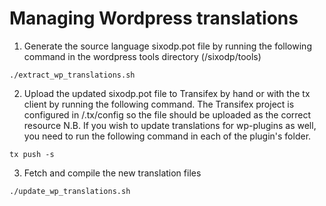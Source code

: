 # Managing Wordpress translations

1. Generate the source language sixodp.pot file by running the following command in the wordpress tools directory (/sixodp/tools)
```
./extract_wp_translations.sh
```

2. Upload the updated sixodp.pot file to Transifex by hand or with the tx client by running the following command. 
The Transifex project is configured in /.tx/config so the file should be uploaded as the correct resource
N.B. If you wish to update translations for wp-plugins as well, you need to run the following command in each of the
plugin's folder.
```
tx push -s
```

3. Fetch and compile the new translation files
```
./update_wp_translations.sh
```